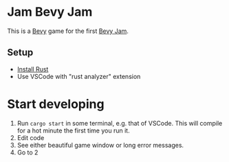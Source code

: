 # Jam Bevy Jam

This is a [Bevy](https://bevyengine.org/) game for the first [Bevy Jam](https://itch.io/jam/bevy-jam-1).

## Setup

- [Install Rust](https://rustup.rs/)
- Use VSCode with "rust analyzer" extension

# Start developing

1. Run `cargo start` in some terminal, e.g. that of VSCode.
   This will compile for a hot minute the first time you run it.
2. Edit code
3. See either beautiful game window or long error messages.
4. Go to 2
